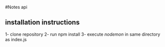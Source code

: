#Notes api

## installation instructions

1- clone repository
2- run npm install
3- execute _nodemon_ in same directory as index.js
